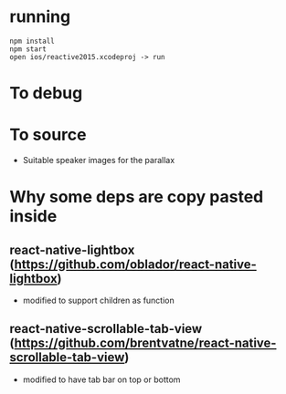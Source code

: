 # running
```
npm install
npm start
open ios/reactive2015.xcodeproj -> run
```
# To debug

# To source
* Suitable speaker images for the parallax

# Why some deps are copy pasted inside
## react-native-lightbox (https://github.com/oblador/react-native-lightbox)
* modified to support children as function

## react-native-scrollable-tab-view (https://github.com/brentvatne/react-native-scrollable-tab-view)
* modified to have tab bar on top or bottom
